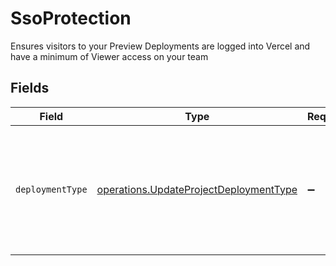 # SsoProtection

Ensures visitors to your Preview Deployments are logged into Vercel and have a minimum of Viewer access on your team


## Fields

| Field                                                                                                       | Type                                                                                                        | Required                                                                                                    | Description                                                                                                 |
| ----------------------------------------------------------------------------------------------------------- | ----------------------------------------------------------------------------------------------------------- | ----------------------------------------------------------------------------------------------------------- | ----------------------------------------------------------------------------------------------------------- |
| `deploymentType`                                                                                            | [operations.UpdateProjectDeploymentType](../../models/operations/updateprojectdeploymenttype.md)            | :heavy_minus_sign:                                                                                          | Specify if the Vercel Authentication (SSO Protection) will apply to every Deployment Target or just Preview |